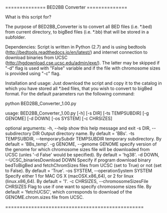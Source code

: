 ============== BED2BB Converter ==============

What is this script for?

The purpose of BED2BB_Converter is to convert all BED files (i.e. *.bed) from current directory, to bigBed files (i.e. *.bb) that will be stored in a subfolder.

Dependencies:
Script is written in Python (2.7) and is using bedtools (http://bedtools.readthedocs.io/en/latest/) and internet connection to download binaries from UCSC (http://hgdownload.cse.ucsc.edu/admin/exe/). The latter may be skipped if "-d" flag is used with "False" variable and if the file with chromosome sizes is provided using "-c" flag.

Installation and usage:
Just download the script and copy it to the catalog in which you have stored all *.bed files, that you wish to convert to bigBed format. 
For the default parameters run the following command:

python BED2BB_Converter_1.00.py


usage: BED2BB_Converter_1.00.py [-h] [-s DIR] [-ts TEMPSUBDIR] [-g GENOME]
                                [-d DOWN] [-os SYSTEM] [-c CHRSIZES]

optional arguments:
  -h, --help            show this help message and exit
  -s DIR, --subdirectory DIR
                        Output directory name. By default = 'BBs'.
  -ts TEMPSUBDIR, --temporarySubdir TEMPSUBDIR
                        temporary subdirectory. By default = 'BBs_temp'.
  -g GENOME, --genome GENOME
                        specify version of the genome for which chromosome
                        sizes file will be downloaded from UCSC (unles '-d
                        False' would be specified). By default = 'hg38'.
  -d DOWN, --UCSC_binariesDownload DOWN
                        Specify if program download binary bedToBigBed and
                        fetchChromSizes files from UCSC (set to True) or not
                        (set to False). By default = 'True'.
  -os SYSTEM, --operationSystem SYSTEM
                        Specify either 1 for MAC OS X (macOSX.x86_64), or 2
                        for linux (linux.x86_64). By default = '1'.
  -c CHRSIZES, --chromosomeSizesFile CHRSIZES
                        Flag to use if one want to specify chromosome sizes
                        file. By default = 'fetchUCSC', which corresponds to
                        download of the GENOME.chrom.sizes file from UCSC.

================================================

